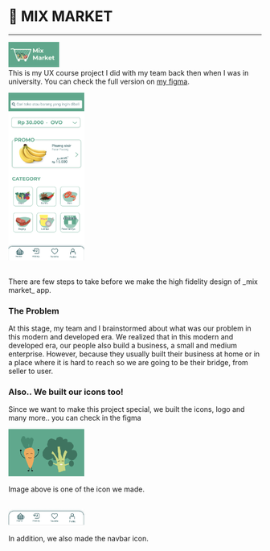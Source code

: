 
# 🛒 MIX MARKET

---
<img src="mix%20market%20logo.png"  width="20%" height="10%"><br>
This is my UX course project I did with my team back then when I was in university.
You can check the full version on [my figma](https://www.figma.com/file/2r0d5ahfAzmbIaLP5F70Pt/Project-UX?type=design&node-id=0%3A1&mode=design&t=LmaEM1rftGUAPfYc-1).

<a href="https://www.figma.com/file/2r0d5ahfAzmbIaLP5F70Pt/Project-UX?type=design&node-id=0%3A1&mode=design&t=LmaEM1rftGUAPfYc-1"><img src="home.png"  width="30%" height="40%"></a>

<br>
There are few steps to take before we make the high fidelity design of _mix market_ app.


### The Problem
At this stage, my team and I brainstormed about what was our problem in this modern and developed era. We realized that in this modern and developed era, our people also build a business, a small and medium enterprise. However, because they usually built their business at home or in a place where it is hard to reach so we are going to be their bridge, from seller to user.

### Also.. We built our icons too!
Since we want to make this project special, we built the icons, logo and many more.. you can check in the figma 

<img src="mix%20market%20draw.png"  width="30%" height="20%">

Image above is one of the icon we made.
<br><br>

<img src="mix%20market%20navbar.png"  width="30%" height="20%">

In addition, we also made the navbar icon.
